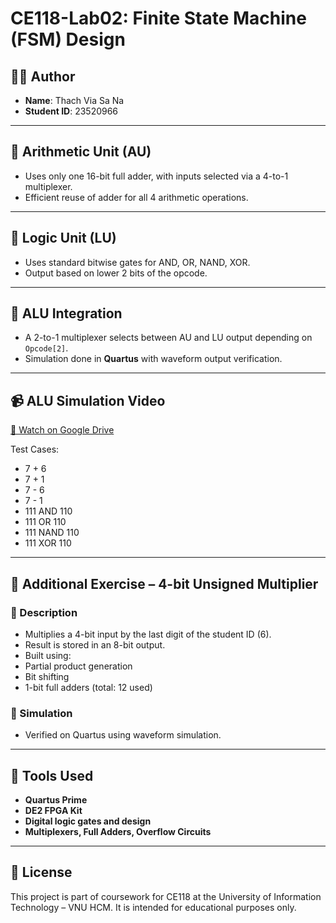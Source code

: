 # CE118-Lab02: Finite State Machine (FSM) Design

## 👨‍💻 Author
- **Name**: Thach Via Sa Na  
- **Student ID**: 23520966
---

## 🧮 Arithmetic Unit (AU)

- Uses only one 16-bit full adder, with inputs selected via a 4-to-1 multiplexer.
- Efficient reuse of adder for all 4 arithmetic operations.

---

## 🔣 Logic Unit (LU)

- Uses standard bitwise gates for AND, OR, NAND, XOR.
- Output based on lower 2 bits of the opcode.

---

## 🧩 ALU Integration

- A 2-to-1 multiplexer selects between AU and LU output depending on `Opcode[2]`.
- Simulation done in **Quartus** with waveform output verification.

---

## 📹 ALU Simulation Video

[🔗 Watch on Google Drive](https://drive.google.com/file/d/101rpYPyJpe88RINGUrXbWG-XFxGfieHK/view?usp=sharing)

Test Cases:
- 7 + 6  
- 7 + 1  
- 7 - 6  
- 7 - 1  
- 111 AND 110  
- 111 OR 110  
- 111 NAND 110  
- 111 XOR 110

---

## 🧮 Additional Exercise – 4-bit Unsigned Multiplier

### 🔢 Description

- Multiplies a 4-bit input by the last digit of the student ID (6).
- Result is stored in an 8-bit output.
- Built using:
- Partial product generation
- Bit shifting
- 1-bit full adders (total: 12 used)

### 🧪 Simulation

- Verified on Quartus using waveform simulation.

---

## 🔧 Tools Used

- **Quartus Prime**
- **DE2 FPGA Kit**
- **Digital logic gates and design**
- **Multiplexers, Full Adders, Overflow Circuits**

---

## 📄 License

This project is part of coursework for CE118 at the University of Information Technology – VNU HCM. It is intended for educational purposes only.

